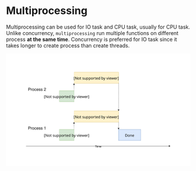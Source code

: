 # Multiprocessing 

Multiprocessing can be used for IO task and CPU task, usually for CPU task. Unlike concurrency, `multiprocessing` run multiple functions on different process **at the same time**. Concurrency is preferred for IO task since it takes longer to create process than create threads.

<img src="img/multiprocessing.svg">